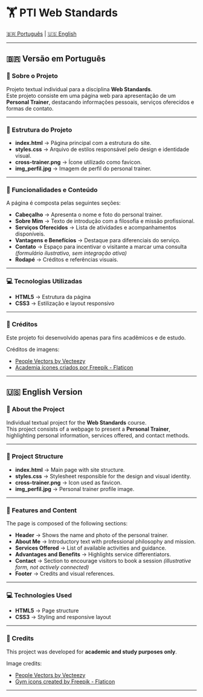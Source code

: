 # 🏋️ PTI Web Standards  

[🇧🇷 Português](#-versão-em-português) | [🇺🇸 English](#-english-version)  

---

## 🇧🇷 Versão em Português  

### 📖 Sobre o Projeto  
Projeto textual individual para a disciplina **Web Standards**.  
Este projeto consiste em uma página web para apresentação de um **Personal Trainer**, destacando informações pessoais, serviços oferecidos e formas de contato.  

---

### 📌 Estrutura do Projeto  

- **index.html** → Página principal com a estrutura do site.  
- **styles.css** → Arquivo de estilos responsável pelo design e identidade visual.  
- **cross-trainer.png** → Ícone utilizado como favicon.  
- **img_perfil.jpg** → Imagem de perfil do personal trainer.  

---

### 🎨 Funcionalidades e Conteúdo  

A página é composta pelas seguintes seções:  

- **Cabeçalho** → Apresenta o nome e foto do personal trainer.  
- **Sobre Mim** → Texto de introdução com a filosofia e missão profissional.  
- **Serviços Oferecidos** → Lista de atividades e acompanhamentos disponíveis.  
- **Vantagens e Benefícios** → Destaque para diferenciais do serviço.  
- **Contato** → Espaço para incentivar o visitante a marcar uma consulta *(formulário ilustrativo, sem integração ativa)*  
- **Rodapé** → Créditos e referências visuais.  

---

### 💻 Tecnologias Utilizadas  

- **HTML5** → Estrutura da página  
- **CSS3** → Estilização e layout responsivo  

---

### 📜 Créditos  

Este projeto foi desenvolvido apenas para fins acadêmicos e de estudo.  

Créditos de imagens:  
- [People Vectors by Vecteezy](https://www.vecteezy.com/free-vector/people)  
- [Academia ícones criados por Freepik - Flaticon](https://www.flaticon.com/br/icones-gratis/academia)  

---

## 🇺🇸 English Version  

### 📖 About the Project  
Individual textual project for the **Web Standards** course.  
This project consists of a webpage to present a **Personal Trainer**, highlighting personal information, services offered, and contact methods.  

---

### 📌 Project Structure  

- **index.html** → Main page with site structure.  
- **styles.css** → Stylesheet responsible for the design and visual identity.  
- **cross-trainer.png** → Icon used as favicon.  
- **img_perfil.jpg** → Personal trainer profile image.  

---

### 🎨 Features and Content  

The page is composed of the following sections:  

- **Header** → Shows the name and photo of the personal trainer.  
- **About Me** → Introductory text with professional philosophy and mission.  
- **Services Offered** → List of available activities and guidance.  
- **Advantages and Benefits** → Highlights service differentiators.  
- **Contact** → Section to encourage visitors to book a session *(illustrative form, not actively connected)*  
- **Footer** → Credits and visual references.  

---

### 💻 Technologies Used  

- **HTML5** → Page structure  
- **CSS3** → Styling and responsive layout  

---

### 📜 Credits  

This project was developed for **academic and study purposes only**.  

Image credits:  
- [People Vectors by Vecteezy](https://www.vecteezy.com/free-vector/people)  
- [Gym icons created by Freepik - Flaticon](https://www.flaticon.com/br/icones-gratis/academia)  

---
